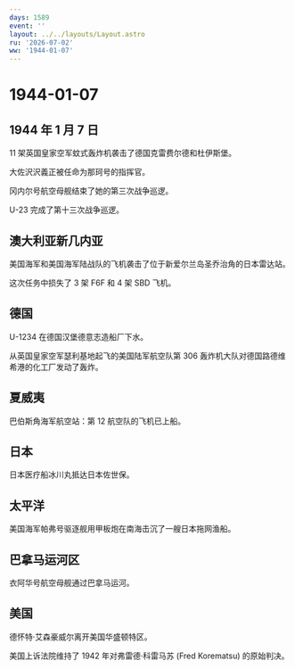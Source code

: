 ```yaml
---
days: 1589
event: ''
layout: ../../layouts/Layout.astro
ru: '2026-07-02'
ww: '1944-01-07'
---
```


# 1944-01-07

## 1944 年 1 月 7 日

11 架英国皇家空军蚊式轰炸机袭击了德国克雷费尔德和杜伊斯堡。

大佐沢沢義正被任命为那珂号的指挥官。

冈内尔号航空母舰结束了她的第三次战争巡逻。

U-23 完成了第十三次战争巡逻。

## 澳大利亚新几内亚

美国海军和美国海军陆战队的飞机袭击了位于新爱尔兰岛圣乔治角的日本雷达站。

这次任务中损失了 3 架 F6F 和 4 架 SBD 飞机。

## 德国

U-1234 在德国汉堡德意志造船厂下水。

从英国皇家空军瑟利基地起飞的美国陆军航空队第 306
轰炸机大队对德国路德维希港的化工厂发动了轰炸。

## 夏威夷

巴伯斯角海军航空站：第 12 航空队的飞机已上船。

## 日本

日本医疗船冰川丸抵达日本佐世保。

## 太平洋

美国海军帕弗号驱逐舰用甲板炮在南海击沉了一艘日本拖网渔船。

## 巴拿马运河区

衣阿华号航空母舰通过巴拿马运河。

## 美国

德怀特·艾森豪威尔离开美国华盛顿特区。

美国上诉法院维持了 1942 年对弗雷德·科雷马苏 (Fred Korematsu)
的原始判决。